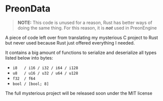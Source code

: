 # PreonData

> **NOTE:** This code is unused for a reason, Rust has better ways of doing the same thing. For this reason, it is ***not*** used in PreonEngine

A piece of code left over from translating my mysterious C project to Rust but never used because Rust just offered everything I needed.

It contains a big amount of functions to serialize and deserialize all types listed below into bytes:

- `i8   / i16 / i32 / i64 / i128`
- `u8   / u16 / u32 / u64 / u128`
- `f32  / f64`
- `bool / [bool; 8]`

The full mysterious project will be released soon under the MIT license